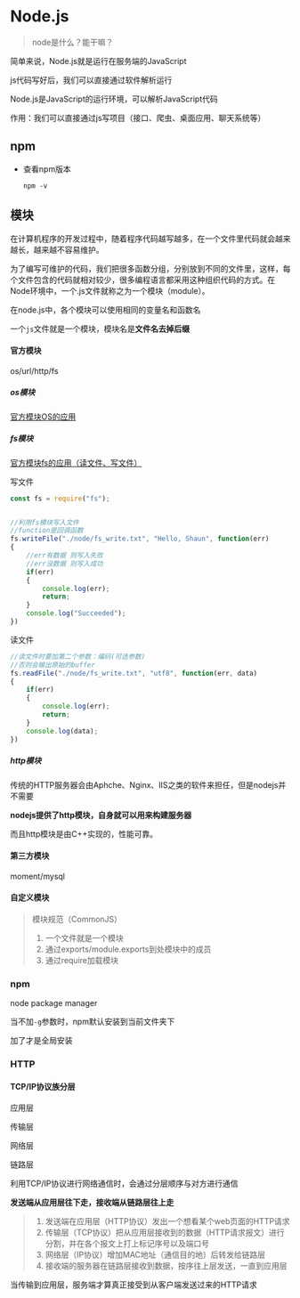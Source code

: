 # Node.js

> node是什么？能干嘛？

简单来说，Node.js就是运行在服务端的JavaScript

js代码写好后，我们可以直接通过软件解析运行

Node.js是JavaScript的运行环境，可以解析JavaScript代码

作用：我们可以直接通过js写项目（接口、爬虫、桌面应用、聊天系统等）

## npm

* 查看npm版本

  `npm -v`

## 模块

在计算机程序的开发过程中，随着程序代码越写越多，在一个文件里代码就会越来越长，越来越不容易维护。

为了编写可维护的代码，我们把很多函数分组，分别放到不同的文件里，这样，每个文件包含的代码就相对较少，很多编程语言都采用这种组织代码的方式。在Node环境中，一个.js文件就称之为一个模块（module）。

在node.js中，各个模块可以使用相同的变量名和函数名

一个`js`文件就是一个模块，模块名是**文件名去掉后缀**



#### **官方模块**

os/url/http/fs

##### os模块

<a href="../Tasks/node/os模块的应用.js">官方模块OS的应用</a>

##### fs模块

<a href="../Tasks/node/fs模块的应用.js">官方模块fs的应用（读文件、写文件）</a>

写文件

```javascript
const fs = require("fs");


//利用fs模块写入文件
//function是回调函数
fs.writeFile("./node/fs_write.txt", "Hello, Shaun", function(err)
{
    //err有数据 则写入失败
    //err没数据 则写入成功
    if(err)
    {
        console.log(err);
        return;
    }
    console.log("Succeeded");
})
```

读文件

```javascript
//读文件时要加第二个参数：编码(可选参数)
//否则会输出原始的buffer
fs.readFile("./node/fs_write.txt", "utf8", function(err, data)
{
    if(err)
    {
        console.log(err);
        return;
    }
    console.log(data);
})
```

##### http模块

传统的HTTP服务器会由Aphche、Nginx、IIS之类的软件来担任，但是nodejs并不需要

**nodejs提供了http模块，自身就可以用来构建服务器**

而且http模块是由C++实现的，性能可靠。



#### **第三方模块**

moment/mysql

#### **自定义模块**

> 模块规范（CommonJS）
>
> 1. 一个文件就是一个模块
> 2. 通过exports/module.exports到处模块中的成员
> 3. 通过require加载模块

### npm

node package manager

当不加`-g`参数时，npm默认安装到当前文件夹下

加了才是全局安装



### HTTP

#### TCP/IP协议族分层

应用层

传输层

网络层

链路层

利用TCP/IP协议进行网络通信时，会通过分层顺序与对方进行通信

**发送端从应用层往下走，接收端从链路层往上走**

> 1. 发送端在应用层（HTTP协议）发出一个想看某个web页面的HTTP请求
> 2. 传输层（TCP协议）把从应用层接收到的数据（HTTP请求报文）进行分割，并在各个报文上打上标记序号以及端口号
> 3. 网络层（IP协议）增加MAC地址（通信目的地）后转发给链路层
> 4. 接收端的服务器在链路层接收到数据，按序往上层发送，一直到应用层

当传输到应用层，服务端才算真正接受到从客户端发送过来的HTTP请求



